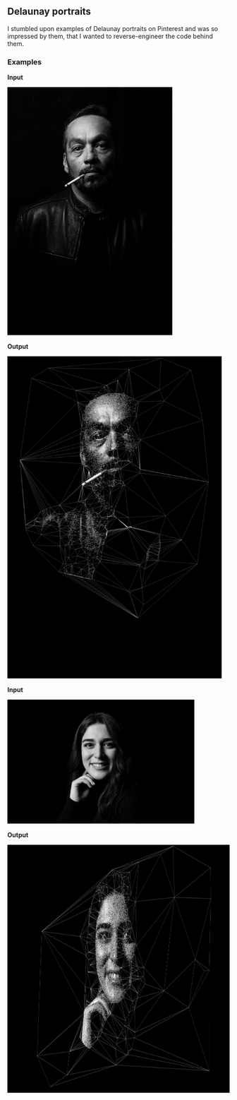 ## Delaunay portraits

I stumbled upon examples of Delaunay portraits on Pinterest and was so impressed by them, that I wanted to reverse-engineer the code behind them.

### Examples
**Input**

<img src="https://raw.githubusercontent.com/syovchev/generative-art/main/Faces/input/alfonso-castro-cGqg8Bx2Kbw-unsplash.jpg" width="374px" height="562px" />

**Output**

<img src="https://raw.githubusercontent.com/syovchev/generative-art/main/Faces/output/alfonso-castro-cGqg8Bx2Kbw-unsplash.jpg" width="486px" height="730px" />

**Input**

<img src="https://raw.githubusercontent.com/syovchev/generative-art/main/Faces/input/aykut-bingul-yXDmgBEvz78-unsplash.jpg" width="424px" height="281px" />

**Output**

<img src="https://raw.githubusercontent.com/syovchev/generative-art/main/Faces/output/aykut-bingul-yXDmgBEvz78-unsplash.jpg" width="848px" height="562px" />

